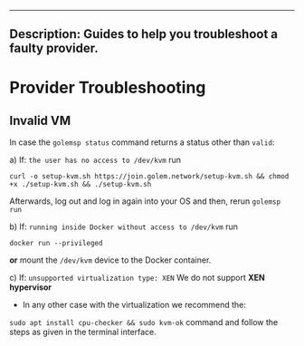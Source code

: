 

 ---
Description: Guides to help you troubleshoot a faulty provider.
---

# Provider Troubleshooting

## Invalid VM

In case the `golemsp status` command returns a status other than `valid`:

a\) If: `the user has no access to /dev/kvm` run

```text
curl -o setup-kvm.sh https://join.golem.network/setup-kvm.sh && chmod +x ./setup-kvm.sh && ./setup-kvm.sh
```

Afterwards, log out and log in again into your OS and then, rerun `golemsp run`

b\) If: `running inside Docker without access to /dev/kvm` run

```text
docker run --privileged
```

**or** mount the `/dev/kvm` device to the Docker container.

  
c\) If: `unsupported virtualization type: XEN` We do not support **XEN hypervisor**

* In any other case with the virtualization we recommend the:

`sudo apt install cpu-checker && sudo kvm-ok` command and follow the steps as given in the terminal interface.

